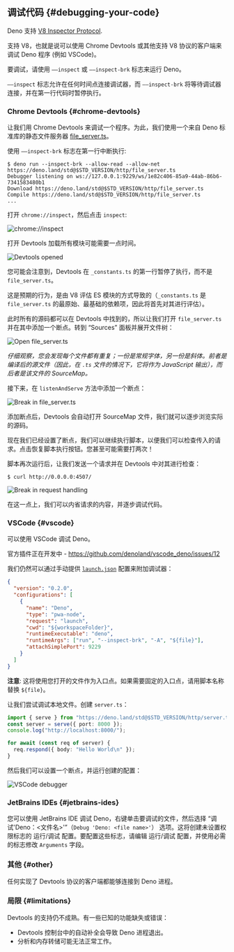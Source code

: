 ## 调试代码 {#debugging-your-code}

Deno 支持 [V8 Inspector Protocol](https://v8.dev/docs/inspector).

支持 V8，也就是说可以使用 Chrome Devtools 或其他支持 V8 协议的客户端来调试 Deno 程序 (例如 VSCode)。

要调试，请使用 `——inspect` 或 `——inspect-brk` 标志来运行 Deno。

`——inspect` 标志允许在任何时间点连接调试器，而 `——inspect-brk` 将等待调试器连接，并在第一行代码时暂停执行。

### Chrome Devtools {#chrome-devtools}

让我们用 Chrome Devtools 来调试一个程序。为此，我们使用一个来自 Deno 标准库的静态文件服务器 [file_server.ts](https://deno.land/std@$STD_VERSION/http/file_server.ts)。

使用 `——inspect-brk` 标志在第一行中断执行:

```shell
$ deno run --inspect-brk --allow-read --allow-net https://deno.land/std@$STD_VERSION/http/file_server.ts
Debugger listening on ws://127.0.0.1:9229/ws/1e82c406-85a9-44ab-86b6-7341583480b1
Download https://deno.land/std@$STD_VERSION/http/file_server.ts
Compile https://deno.land/std@$STD_VERSION/http/file_server.ts
...
```

打开 `chrome://inspect`，然后点击 `inspect`:

![chrome://inspect](../images/debugger1.jpg)

打开 Devtools 加载所有模块可能需要一点时间。

![Devtools opened](../images/debugger2.jpg)

您可能会注意到，Devtools 在 `_constants.ts` 的第一行暂停了执行，而不是 `file_server.ts`。

这是预期的行为，是由 V8 评估 ES 模块的方式导致的（`_constants.ts` 是 `file_server.ts` 的最原始、最基础的依赖项，因此将首先对其进行评估）。

此时所有的源码都可以在 Devtools 中找到的，所以让我们打开 `file_server.ts` 并在其中添加一个断点。转到 “Sources” 面板并展开文件树：

![Open file_server.ts](../images/debugger3.jpg)

_仔细观察，您会发现每个文件都有重复；一份是常规字体，另一份是斜体。前者是编译后的源文件（因此，在 `.ts` 文件的情况下，它将作为 JavaScript 输出），而后者是该文件的 SourceMap。_

接下来，在 `listenAndServe` 方法中添加一个断点：

![Break in file_server.ts](../images/debugger4.jpg)

添加断点后，Devtools 会自动打开 SourceMap 文件，我们就可以逐步浏览实际的源码。

现在我们已经设置了断点，我们可以继续执行脚本，以便我们可以检查传入的请求。点击恢复脚本执行按钮。您甚至可能需要打两次！

脚本再次运行后，让我们发送一个请求并在 Devtools 中对其进行检查：

```
$ curl http://0.0.0.0:4507/
```

![Break in request handling](../images/debugger5.jpg)

在这一点上，我们可以内省请求的内容，并逐步调试代码。

### VSCode {#vscode}

可以使用 VSCode 调试 Deno。

官方插件正在开发中 - https://github.com/denoland/vscode_deno/issues/12

我们仍然可以通过手动提供 [`launch.json`](https://code.visualstudio.com/docs/editor/debugging#_launch-configurations) 配置来附加调试器：

```json
{
  "version": "0.2.0",
  "configurations": [
    {
      "name": "Deno",
      "type": "pwa-node",
      "request": "launch",
      "cwd": "${workspaceFolder}",
      "runtimeExecutable": "deno",
      "runtimeArgs": ["run", "--inspect-brk", "-A", "${file}"],
      "attachSimplePort": 9229
    }
  ]
}
```

**注意**: 这将使用您打开的文件作为入口点。如果需要固定的入口点，请用脚本名称替换 `${file}`。

让我们尝试调试本地文件。创建 `server.ts`：

```ts
import { serve } from "https://deno.land/std@$STD_VERSION/http/server.ts";
const server = serve({ port: 8000 });
console.log("http://localhost:8000/");

for await (const req of server) {
  req.respond({ body: "Hello World\n" });
}
```

然后我们可以设置一个断点，并运行创建的配置：

![VSCode debugger](../images/debugger7.jpg)

### JetBrains IDEs {#jetbrains-ides}

您可以使用 JetBrains IDE 调试 Deno，右键单击要调试的文件，然后选择 “调试'Deno：<文件名>'”（`Debug 'Deno: <file name>'`） 选项。这将创建未设置权限标志的 运行/调试 配置。要配置这些标志，请编辑 运行/调试 配置，并使用必需的标志修改 `Arguments` 字段。

### 其他 {#other}

任何实现了 Devtools 协议的客户端都能够连接到 Deno 进程。

### 局限 {#limitations}

Devtools 的支持仍不成熟。有一些已知的功能缺失或错误：

- Devtools 控制台中的自动补全会导致 Deno 进程退出。
- 分析和内存转储可能无法正常工作。
